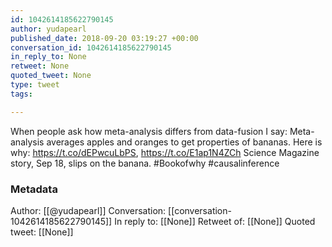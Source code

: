 ```yaml
---
id: 1042614185622790145
author: yudapearl
published_date: 2018-09-20 03:19:27 +00:00
conversation_id: 1042614185622790145
in_reply_to: None
retweet: None
quoted_tweet: None
type: tweet
tags:

---
```


When people ask how meta-analysis differs from data-fusion I say: Meta-analysis averages apples and oranges to get properties of bananas. Here is why:
https://t.co/dEPwcuLbPS, https://t.co/E1ap1N4ZCh
Science Magazine story, Sep 18, slips on the banana. #Bookofwhy #causalinference

### Metadata

Author: [[@yudapearl]]
Conversation: [[conversation-1042614185622790145]]
In reply to: [[None]]
Retweet of: [[None]]
Quoted tweet: [[None]]
